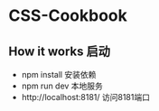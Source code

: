 # CSS-Cookbook

## How it works 启动

- npm install 安装依赖
- npm run dev 本地服务
- http://localhost:8181/ 访问8181端口
